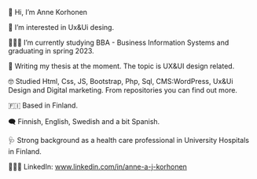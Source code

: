 👋 Hi, I’m Anne Korhonen

🤍 I’m interested in Ux&Ui desing.

👩🏻‍💻 I’m currently studying BBA - Business Information Systems and graduating in spring 2023.

:pencil: Writing my thesis at the moment. The topic is UX&UI design related.

🤓 Studied Html, Css, JS, Bootstrap, Php, Sql, CMS:WordPress, Ux&Ui Design and Digital marketing. From repositories you can find out more.

🇫🇮 Based in Finland.

🗨 Finnish, English, Swedish and a bit Spanish.

🩺 Strong background as a health care professional in University Hospitals in Finland.

👩🏻‍💼 LinkedIn: www.linkedin.com/in/anne-a-j-korhonen
